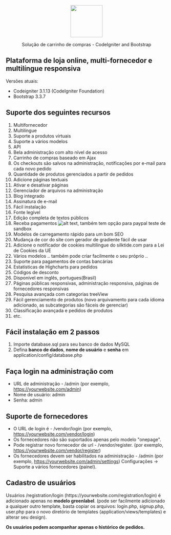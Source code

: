 <p align="center"><img src="https://cdn.worldvectorlogo.com/logos/codeigniter-1.svg" width="100"></p>
<p align="center">Solução de carrinho de compras - CodeIgniter and Bootstrap</p>
 
## Plataforma de loja online, multi-fornecedor e multilíngue responsiva

Versões atuais:

* Codeigniter 3.1.13 (CodeIgniter Foundation)
* Bootstrap 3.3.7

## Suporte dos seguintes recursos

1. Multifornecedor
2. Multilíngue
3. Suporte a produtos virtuais
4. Suporte a vários modelos
5. API
6. Bela administração com alto nível de acesso
7. Carrinho de compras baseado em Ajax
8. Os checkouts são salvos na administração, notificações por e-mail para cada novo pedido
9. Quantidade de produtos gerenciados a partir de pedidos
10. Adicione páginas textuais
11. Ativar e desativar páginas
12. Gerenciador de arquivos na administração
13. Blog integrado
14. Assinatura de e-mail
15. Fácil instalação
16. Fonte legível
17. Edição completa de textos públicos
18. Receba pagamentos ![alt text](https://raw.githubusercontent.com/kirilkirkov/Shopping-Cart-Solution-CodeIgniter/master/github/paypalLogo.png "Logo Title Text 1"), também tem opção para paypal teste de sandbox
19. Modelos de carregamento rápido para um bom SEO
20. Mudança de cor do site com gerador de gradiente fácil de usar
21. Adicione o notificador de cookies multilíngue do silktide.com para a Lei de Cookies da UE
22. Vários modelos .. também pode criar facilmente o seu próprio ..
23. Suporte para pagamentos de contas bancárias
24. Estatísticas de Highcharts para pedidos
25. Códigos de desconto
26. Disponível em inglês, portugues(Brasil)
27. Páginas públicas responsivas, administração responsiva, páginas de fornecedores responsivas
28. Pesquisa avançada com categorias treeView
29. Fácil gerenciamento de produtos (novo arquivamento para cada idioma adicionado, as subcategorias são fáceis de gerenciar)
30. Classificação avançada e pedidos de produtos
31. etc.

## Fácil instalação em 2 passos
1. Importe database.sql para seu banco de dados MySQL
2. Defina <b>banco de dados</b>, <b>nome de usuário</b> e <b>senha</b> em application/config/database.php

## Faça login na administração com
- URL de administração - /admin (por exemplo, https://yourwebsite.com/admin)
- Nome de usuário: admin
- Senha: admin

## Suporte de fornecedores
- O URL de login é - /vendor/login (por exemplo, https://yourwebsite.com/vendor/login)
- Os fornecedores não são suportados apenas pelo modelo "onepage".
- Pode registrar novo fornecedor de url - /vendor/register. (por exemplo, https://yourwebsite.com/vendor/register)
- Os fornecedores devem ser habilitados na administração - /admin (por exemplo, https://yourwebsite.com/admin/settings) Configurações -> Suporte a vários fornecedores (painel).

## Cadastro de usuários
<p>Usuários /registration/login (https://yourwebsite.com/registration/login) é adicionado apenas no <b>modelo greenlabel</b>. (pode ser facilmente adicionado a qualquer outro template, basta copiar os arquivos: login.php, signup.php, user.php para o novo diretório de templates (application/views/templates) e alterar seu design).</p>
<b>Os usuários podem acompanhar apenas o histórico de pedidos.</b>
